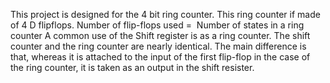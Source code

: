 This project is designed for the 4 bit ring counter. 
This ring counter if made of 4 D flipflops. 
Number of flip-flops used =  Number of states in a ring counter
A common use of the Shift register is as a ring counter. The shift counter and the ring counter are nearly identical. The main difference is that, whereas it is attached to the input of the first flip-flop in the case of the ring counter, it is taken as an output in the shift resister.
